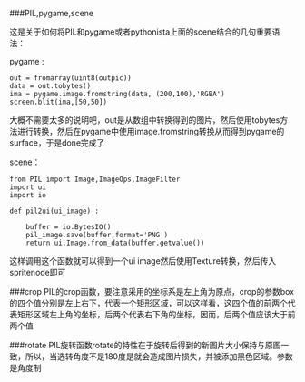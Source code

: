 ###PIL,pygame,scene

这是关于如何将PIL和pygame或者pythonista上面的scene结合的几句重要语法：

pygame :

	out = fromarray(uint8(outpic))
	data = out.tobytes()
	ima = pygame.image.fromstring(data, (200,100),'RGBA')
	screen.blit(ima,[50,50])

大概不需要太多的说明吧，out是从数组中转换得到的图片，然后使用tobytes方法进行转换，然后在pygame中使用image.fromstring转换从而得到pygame的surface，于是done完成了

scene：

	from PIL import Image,ImageOps,ImageFilter
	import ui
	import io

	def pil2ui(ui_image) :

		buffer = io.BytesIO()
		pil_image.save(buffer,format='PNG')
		return ui.Image.from_data(buffer.getvalue())

这样调用这个函数就可以得到一个ui image然后使用Texture转换，然后传入spritenode即可


###crop
PIL的crop函数，要注意采用的坐标系是左上角为原点，crop的参数box的四个值分别是左上右下，代表一个矩形区域，可以这样看，这四个值的前两个代表矩形区域左上角的坐标，后两个代表右下角的坐标，因而，后两个值应该大于前两个值

###rotate
PIL旋转函数rotate的特性在于旋转后得到的新图片大小保持与原图一致，所以，当选转角度不是180度是就会造成图片损失，并被添加黑色区域。参数是角度制